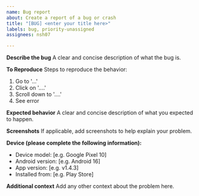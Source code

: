 ```yaml
---
name: Bug report
about: Create a report of a bug or crash
title: "[BUG] <enter your title here>"
labels: bug, priority-unassigned
assignees: nsh07

---
```


**Describe the bug**
A clear and concise description of what the bug is.

**To Reproduce**
Steps to reproduce the behavior:
1. Go to '...'
2. Click on '....'
3. Scroll down to '....'
4. See error

**Expected behavior**
A clear and concise description of what you expected to happen.

**Screenshots**
If applicable, add screenshots to help explain your problem.

**Device (please complete the following information):**
 - Device model: [e.g. Google Pixel 10]
 - Android version: [e.g. Android 16]
 - App version: [e.g. v1.4.3]
 - Installed from: [e.g. Play Store]

**Additional context**
Add any other context about the problem here.
